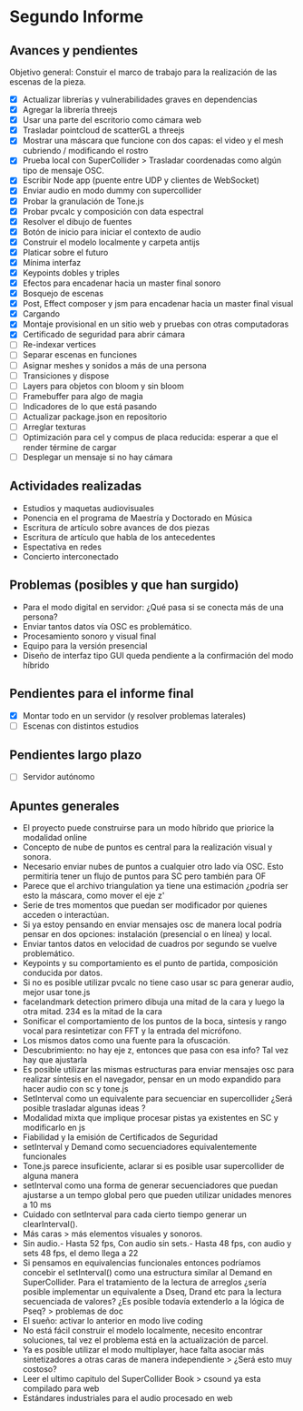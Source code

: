 # Segundo Informe

## Avances y pendientes

Objetivo general: Constuir el marco de trabajo para la realización de las escenas de la pieza. 

- [x] Actualizar librerías y vulnerabilidades graves en dependencias
- [x] Agregar la librería threejs
- [x] Usar una parte del escritorio como cámara web
- [x] Trasladar pointcloud de scatterGL a threejs
- [x] Mostrar una máscara que funcione con dos capas: el video y el mesh cubriendo / modificando el rostro 
- [x] Prueba local con SuperCollider > Trasladar coordenadas como algún tipo de mensaje OSC.
- [x] Escribir Node app (puente entre UDP y clientes de WebSocket)
- [x] Enviar audio en modo dummy con supercollider
- [x] Probar la granulación de Tone.js
- [x] Probar pvcalc y composición con data espectral 
- [x] Resolver el dibujo de fuentes
- [x] Botón de inicio para iniciar el contexto de audio
- [x] Construir el modelo localmente y carpeta antijs
- [x] Platicar sobre el futuro
- [x] Mínima interfaz 
- [x] Keypoints dobles y triples
- [x] Efectos para encadenar hacia un master final sonoro
- [x] Bosquejo de escenas
- [x] Post, Effect composer y jsm para encadenar hacia un master final visual
- [x] Cargando
- [x] Montaje provisional en un sitio web y pruebas con otras computadoras
- [x] Certificado de seguridad para abrir cámara
- [ ] Re-indexar vertices 
- [ ] Separar escenas en funciones 
- [ ] Asignar meshes y sonidos a más de una persona 
- [ ] Transiciones y dispose 
- [ ] Layers para objetos con bloom y sin bloom 
- [ ] Framebuffer para algo de magia 
- [ ] Indicadores de lo que está pasando 
- [ ] Actualizar package.json en repositorio 
- [ ] Arreglar texturas 
- [ ] Optimización para cel y compus de placa reducida: esperar a que el render términe de cargar 
- [ ] Desplegar un mensaje si no hay cámara

## Actividades realizadas

- Estudios y maquetas audiovisuales 
- Ponencia en el programa de Maestría y Doctorado en Música
- Escritura de artículo sobre avances de dos piezas
- Escritura de artículo que habla de los antecedentes
- Espectativa en redes
- Concierto interconectado

## Problemas (posibles y que han surgido) 

- Para el modo digital en servidor: ¿Qué pasa si se conecta más de una persona? 
- Enviar tantos datos vía OSC es problemático.
- Procesamiento sonoro y visual final
- Equipo para la versión presencial
- Diseño de interfaz tipo GUI queda pendiente a la confirmación del modo híbrido

## Pendientes para el informe final

- [x] Montar todo en un servidor (y resolver problemas laterales) 
- [ ] Escenas con distintos estudios 

## Pendientes largo plazo

- [ ] Servidor autónomo 

## Apuntes generales

- El proyecto puede construirse para un modo híbrido que priorice la modalidad online 
- Concepto de nube de puntos es central para la realización visual y sonora.
- Necesario enviar nubes de puntos a cualquier otro lado vía OSC. Esto permitiría tener un flujo de puntos para SC pero también para OF
- Parece que el archivo triangulation ya tiene una estimación ¿podría ser esto la máscara, como mover el eje z'
- Serie de tres momentos que puedan ser modificador por quienes acceden o interactúan.
- Si ya estoy pensando en enviar mensajes osc de manera local podría pensar en dos opciones: instalación (presencial o en línea) y local.
- Enviar tantos datos en velocidad de cuadros por segundo se vuelve problemático.
- Keypoints y su comportamiento es el punto de partida, composición conducida por datos.
- Si no es posible utilizar pvcalc no tiene caso usar sc para generar audio, mejor usar tone.js
- facelandmark detection primero dibuja una mitad de la cara y luego la otra mitad. 234 es la mitad de la cara
- Sonificar el comportamiento de los puntos de la boca, sintesis y rango vocal para resintetizar con FFT y la entrada del micrófono.
- Los mismos datos como una fuente para la ofuscación.
- Descubrimiento: no hay eje z, entonces que pasa con esa info? Tal vez hay que ajustarla
- Es posible utilizar las mismas estructuras para enviar mensajes osc para realizar síntesis en el navegador, pensar en un modo expandido para hacer audio con sc y tone.js
- SetInterval como un equivalente para secuenciar en supercollider ¿Será posible trasladar algunas ideas ?
- Modalidad mixta que implique procesar pistas ya existentes en SC y modificarlo en js
- Fiabilidad y la emisión de Certificados de Seguridad
- setInterval y Demand como secuenciadores equivalentemente funcionales
- Tone.js parece insuficiente, aclarar si es posible usar supercollider de alguna manera
- setInterval como una forma de generar secuenciadores que puedan ajustarse a un tempo global pero que pueden utilizar unidades menores a 10 ms
- Cuidado con setInterval para cada cierto tiempo generar un clearInterval().
- Más caras > más elementos visuales y sonoros.
- Sin audio.- Hasta 52 fps, Con audio sin sets.- Hasta 48 fps, con audio y sets 48 fps, el demo llega a 22
- Si pensamos en equivalencias funcionales entonces podríamos concebir el setInterval() como una estructura similar al Demand en SuperCollider. Para el tratamiento de la lectura de arreglos ¿sería posible implementar un equivalente a Dseq, Drand etc para la lectura secuenciada de valores? ¿Es posible todavía extenderlo a la lógica de Pseq? > problemas de doc
- El sueño: activar lo anterior en modo live coding
- No está fácil construir el modelo localmente, necesito encontrar soluciones, tal vez el problema está en la actualización de parcel.
- Ya es posible utilizar el modo multiplayer, hace falta asociar más sintetizadores a otras caras de manera independiente > ¿Será esto muy costoso?
- Leer el ultimo capitulo del SuperCollider Book > csound ya esta compilado para web
- Estándares industriales para el audio procesado en web 